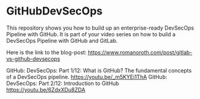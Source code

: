 # GitHubDevSecOps
This repository shows you how to build up an enterprise-ready DevSecOps Pipeline with GitHub. 
It is part of your video series on how to build a DevSecOps Pipeline with GitHub and GitLab.

Here is the link to the blog-post: https://www.romanoroth.com/post/gitlab-vs-github-devsecops

GitHub: DevSecOps: Part 1/12: What is GitHub? The fundamental concepts of a DevSecOps pipeline. https://youtu.be/_m5KYEi1ThA
GitHub: DevSecOps: Part 2/12: Introduction to GitHub https://youtu.be/6ZdxXDu8ZDA 

